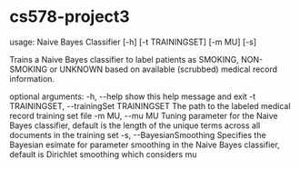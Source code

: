 cs578-project3
=====
usage: Naive Bayes Classifier [-h] [-t TRAININGSET] [-m MU] [-s]

Trains a Naive Bayes classifier to label patients as SMOKING, NON-SMOKING or
UNKNOWN based on available (scrubbed) medical record information.

optional arguments:
  -h, --help            show this help message and exit
  -t TRAININGSET, --trainingSet TRAININGSET
                        The path to the labeled medical record training set
                        file
  -m MU, --mu MU        Tuning parameter for the Naive Bayes classifier,
                        default is the length of the unique terms across all documents in the training set
  -s, --BayesianSmoothing
                        Specifies the Bayesian esimate for parameter smoothing
                        in the Naive Bayes classifier, default is Dirichlet
                        smoothing which considers mu
